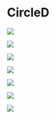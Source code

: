 # CircleD

![](Upload_select_img.gif)

![](Binary_filter_mode.gif)

![](Calibrate_Scale_bar.gif)

![](AutoDetect_mode.gif)

![](Manual_combine_mode.gif)

![](Histogram_mode.gif)

![](Export_spreadsheet.gif)
